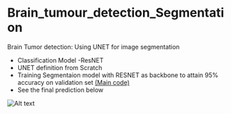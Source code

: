 # Brain_tumour_detection_Segmentation
Brain Tumor detection: Using UNET for image segmentation
- Classification Model -ResNET 
- UNET definition from Scratch
- Training Segmentaion model with RESNET as backbone to attain 95% accuracy on validation set [(Main code)](https://github.com/rajuzumaki2207/Brain_tumour_detection_Segmentation/blob/master/Brain_MRI_Detection_segmentation.ipynb)
- See the final prediction below

![Alt text](https://github.com/rajuzumaki2207/Brain_tumour_detection_Segmentation/blob/master/output.png?raw=true "Title")
